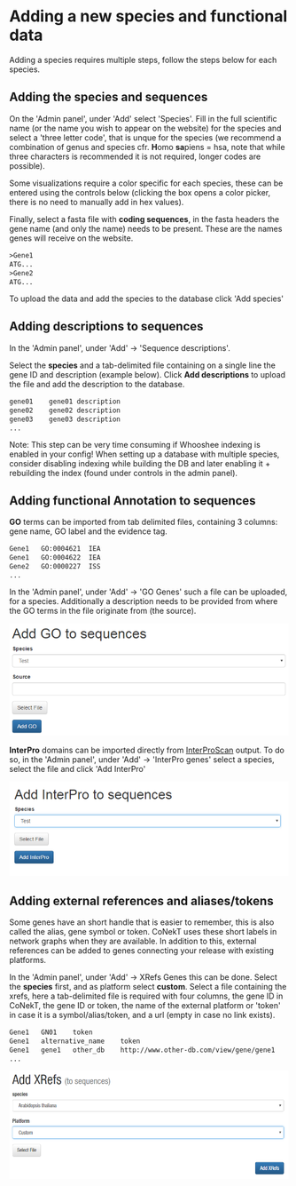 # Adding a new species and functional data

Adding a species requires multiple steps, follow the steps below for 
each species. 

## Adding the species and sequences

On the 'Admin panel', under 'Add' select 'Species'. Fill in the 
full scientific name (or the name you wish to appear on the website) for
the species and select a 'three letter code', that is unque for the
species (we recommend a combination of genus and species cfr. **H**omo 
**sa**piens = hsa, note that while three characters is recommended it is
not required, longer codes are possible). 

Some visualizations require a color specific for each species, these can 
be entered using the controls below (clicking the box opens a color 
picker, there is no need to manually add in hex values).

Finally, select a fasta file with **coding sequences**, in the fasta 
headers the gene name (and only the name) needs to be present. These are
the names genes will receive on the website.

```
>Gene1
ATG...
>Gene2
ATG... 
```

To upload the data and add the species to the database click 'Add species'

## Adding descriptions to sequences

In the 'Admin panel', under 'Add' -> 'Sequence descriptions'.

Select the **species** and a tab-delimited file containing on a single line the gene ID and
description (example below). Click **Add descriptions** to upload the file and add the 
description to the database.

```
gene01    gene01 description
gene02    gene02 description
gene03    gene03 description
...
```

Note: This step can be very time consuming if Whooshee indexing is enabled in your config! When
setting up a database with multiple species, consider disabling indexing while building the DB and
later enabling it + rebuilding the index (found under controls in the admin panel).

## Adding functional Annotation to sequences

**GO** terms can be imported from tab delimited files, containing 3 
columns: gene name, GO label and the evidence tag.

```
Gene1   GO:0004621  IEA
Gene1   GO:0004622  IEA
Gene2   GO:0000227  ISS
...
```

In the 'Admin panel', under 'Add' -> 'GO Genes' such a file can be 
uploaded, for a species. Additionally a description needs to be provided
from where the GO terms in the file originate from (the source). 
 
![GO gene](../images/add_go_gene.png "Adding GO terms for a species")

**InterPro** domains can be imported directly from [InterProScan](http://www.ebi.ac.uk/interpro/download.html) output. 
To do so, in the 'Admin panel', under 'Add' -> 'InterPro genes' select a species, select the file and click 'Add InterPro'

![InterPro gene](../images/add_interpro_gene.png "Adding InterPro terms for a species")

## Adding external references and aliases/tokens

Some genes have an short handle that is easier to remember, this is also called the alias, 
gene symbol or token. CoNekT uses these short labels in network graphs when they are 
available. In addition to this, external references can be added to genes connecting your
release with existing platforms.

In the 'Admin panel', under 'Add' -> XRefs Genes this can be done. Select the **species** 
first, and as platform select **custom**. Select a file containing the xrefs, here a 
tab-delimited file is required with four columns, the gene ID in CoNekT, the gene ID or token,
the name of the external platform or 'token' in case it is a symbol/alias/token, and a url 
(empty in case no link exists).

```
Gene1   GN01    token   
Gene1   alternative_name    token 
Gene1   gene1   other_db    http://www.other-db.com/view/gene/gene1 
...
```

![xrefs gene](../images/add_xrefs_genes.png "Adding XRefs to genes")